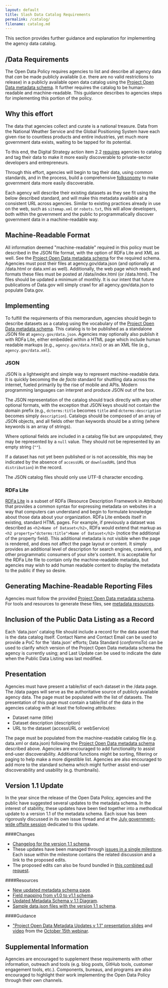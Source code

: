 ```yaml
---
layout: default
title: Slash Data Catalog Requirements
permalink: /catalog/
filename: catalog.md
---
```


This section provides further guidance and explanation for implementing the agency data catalog.    

/Data Requirements
------------------

The Open Data Policy requires agencies to list and describe all agency data that *can* be made publicly available (i.e. there are no valid restrictions to release) in a publicly available open data catalog using the [Project Open Data metadata schema](/v1.1/schema/).  It further requires the catalog to be human-readable and machine-readable.  This guidance describes to agencies steps for implementing this portion of the policy. 

Why this effort
---------------

The data that agencies collect and curate is a national treasure. Data from the National Weather Service and the Global Positioning System have each given rise to countless products and entire industries, yet much more government data exists, waiting to be tapped for its potential. 

To this end, the Digital Strategy action item 2.2 [requires](http://www.whitehouse.gov/sites/default/files/omb/egov/digital-government/digital-government.html#existing-data) agencies to catalog and tag their data to make it more easily discoverable to private-sector developers and entrepreneurs.

Through this effort, agencies will begin to tag their data, using common standards, and in the process, build a comprehensive [folksonomy](http://en.wikipedia.org/wiki/Folksonomy) to make government data more easily discoverable. 

Each agency will describe their existing datasets as they see fit using the below described standard, and will make this metadata available at a consistent URL across agencies. Similar to existing practices already in use on the web, such as `sitemap.xml` or `robots.txt`, this will allow developers, both within the government and the public to programmatically discover government data in a machine-readable way.

Machine-Readable Format
-----------------------

All information deemed "machine-readable" required in this policy must be described in the JSON file format, with the option of RDFa Lite and XML as well.  See the [Project Open Data metadata schema](/v1.1/schema/) for the required schema.  Agencies must post their files at agency.gov/data.json (and optionally at /data.html or data.xml as well).  Additionally, the web page which reads and formats these files must be posted at /data/index.html (or /data.html).  The files should be updated a minimum of monthly.  It is our intent that future publications of Data.gov will simply crawl for all agency.gov/data.json to populate Data.gov.

Implementing
------------

To fulfill the requirements of this memorandum, agencies should begin to describe datasets as a catalog using the vocabulary of the [Project Open Data metadata schema](/v1.1/schema/). This catalog is to be published as a standalone JSON file at `agency.gov/data.json`.  Agencies may optionally also publish it with RDFa Lite, either embedded within a HTML page which include human readable markups (e.g., `agency.gov/data.html`) or as an XML file (e.g., `agency.gov/data.xml`). 

### JSON

JSON is a lightweight and simple way to represent machine-readable data. It is quickly becoming the *de facto* standard for shuttling data across the internet, fueled primarily by the rise of mobile and APIs. Modern programming languages can interpret and produce JSON out of the box. 

The JSON representation of the catalog should track directly with any other optional formats, with the exception that JSON keys should not contain the domain prefix (e.g., `dcterms:title` becomes `title` and `dcterms:description` becomes simply `description`). Catalogs should be composed of an array of JSON objects, and all fields other than keywords should be a string (where keywords is an array of strings).

Where optional fields are included in a catalog file but are unpopulated, they may be represented by a `null` value.  They should not be represented by an empty string (`""`).  

If a dataset has not yet been published or is not accessible, this may be indicated by the absence of `accessURL` or `downloadURL` (and thus `distribution`) in the record.  

The JSON catalog files should only use UTF-8 character encoding.  

### RDFa Lite

[RDFa Lite](http://www.w3.org/TR/rdfa-lite/) is a subset of RDFa (Resource Description Framework in Attribute) that provides a common syntax for expressing metadata on websites in a way that computers can understand and begin to formulate knowledge about those data about your organization. RDFa Lite embeds itself in existing, standard HTML pages. For example, if previously a dataset was described as `<h2>Name of Dataset</h2>`, RDFa would extend that markup as  `<h2 property="dcterms:title">Name of Dataset</h2>` (notice the additional of the property field). This additional metadata is not visible when the page is rendered, and does not affect the page layout or content. It simply provides an additional level of description for search engines, crawlers, and other programmatic consumers of your site's content.  It is acceptable for the RDFa Lite file to contain only the machine-readable metadata, but agencies may wish to add human readable content to display the metadata to the public if they so desire.


Generating Machine-Readable Reporting Files
-------------------------------------------

Agencies must follow the provided [Project Open Data metadata schema](/v1.1/schema/).  For tools and resources to generate these files, see [metadata resources](/v1.1/metadata-resources).


Inclusion of the Public Data Listing as a Record
------------------------------------------------

Each 'data.json' catalog file should include a record for the data asset that is the data catalog itself.  Contact Name and Contact Email can be used to provide a PoC for the 'data.json' efforts;  Data Standard (_conformsTo_) can be used to clarify which version of the Project Open Data metadata schema the agency is currently using; and Last Update can be used to indicate the date when the Public Data Listing was last modified.  

Presentation
------------

Agencies must have present a table/list of each dataset in the /data page.  The /data pages will serve as the authoritative source of publicly available agency data. The page must be populated with the list of datasets.  The presentation of this page must contain a table/list of the data in the agencies catalog with at least the following attributes:

* Dataset name (title)
* Dataset description (description)
* URL to the dataset (accessURL or webService)

The page must be populated from the machine-readable catalog file (e.g. data.xml or data.json) following the [Project Open Data metadata schema](/v1.1/schema/) described above.  Agencies are encouraged to add functionality to assist end-user discoverability.  Additional functions might be sorting, filtering or paging to help make a more digestible list.  Agencies are also encouraged to add more to the standard schema which might further assist end-user discoverability and usability (e.g. thumbnails).

Version 1.1 Update 
------------------

In the year since the release of the Open Data Policy, agencies and the public have suggested several updates to the metadata schema.  In the interest of stability, these updates have been tied together into a methodical update to a version 1.1 of the metadata schema.  Each issue has been rigorously discussed in its own issue thread and at the [July government-wide offsite session](https://github.com/project-open-data/project-open-data.github.io/issues/325) dedicated to this update.  

####Changes
* [Changelog for the version 1.1 schema](/metadata-changelog/).
*  These updates have been managed through [issues in a single milestone](https://github.com/project-open-data/project-open-data.github.io/milestones/Next%20Version%20of%20Common%20Core%20Metadata%20Schema%20(1.0%20-%3E%201.1.)).  Each issue within the milestone contains the related discussion and a link to the proposed edits.  
* The proposed edits can also be found bundled in [this combined pull request](https://github.com/project-open-data/project-open-data.github.io/pull/357).

####Resources
* [New updated metadata schema page](/v1.1/schema/). 
* [Field mapping from v1.0 to v1.1 schema](/v1.1/metadata-resources/#field-mappings).
* [Updated Metadata Schema v 1.1 Diagram](/v1.1/metadata-resources/#schema-object-model-diagram).
* [Sample data.json files with the version 1.1 schema](/v1.1/metadata-resources/#sample-data-files). 

####Guidance
 
* ["Project Open Data Metadata Updates v 1.1" presentation slides](https://gsa.github.io/datagov-presentations/metadata-v1.1/) and [video](http://www.youtube.com/watch?v=-kpEywSZPw8&feature=youtu.be&list=PLd9b-GuOJ3nFA8rIjFKllLSAJl61IBYKM) from the [October 15th webinar](https://www.digitalgov.gov/event/open-data-policy-common-core-metadata-v-1-1-updates/).

Supplemental Information
------------------------

Agencies are encouraged to supplement these requirements with other information, outreach and tools (e.g. blog posts, GitHub tools, customer engagement tools, etc.).  Components, bureaus, and programs are also encouraged to highlight their work implementing the Open Data Policy through their own channels.
